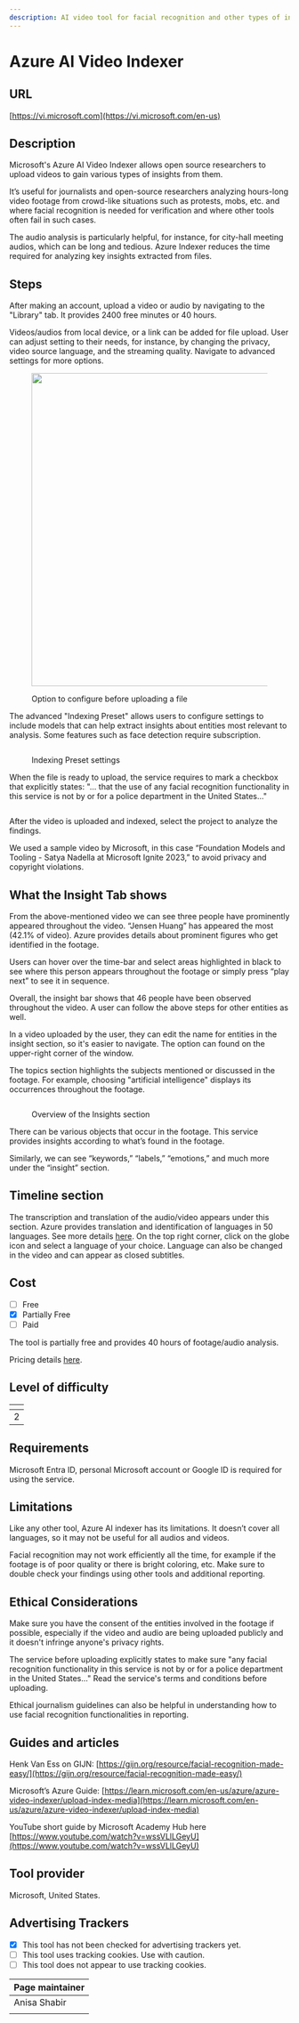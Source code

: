 ```yaml
---
description: AI video tool for facial recognition and other types of insights.
---
```


# Azure AI Video Indexer

## URL

[https://vi.microsoft.com](https://vi.microsoft.com/en-us)

## Description

Microsoft's Azure AI Video Indexer allows open source researchers to upload videos to gain various types of insights from them.

It’s useful for journalists and open-source researchers analyzing hours-long video footage from crowd-like situations such as protests, mobs, etc. and where facial recognition is needed for verification and where other tools often fail in such cases.

The audio analysis is particularly helpful, for instance, for city-hall meeting audios, which can be long and tedious. Azure Indexer reduces the time required for analyzing key insights extracted from files.

## Steps

After making an account, upload a video or audio by navigating to the "Library" tab.  It provides 2400 free minutes or 40 hours.&#x20;

Videos/audios from local device, or a link can be added for file upload. User can adjust setting to their needs, for instance, by changing the privacy, video source language, and the streaming quality. Navigate to advanced settings for more options.

<figure><img src=".gitbook/assets/Azure step 1.png" alt="" width="563"><figcaption><p>Option to configure before uploading a file</p></figcaption></figure>

The advanced "Indexing Preset" allows users to configure settings to include models that can help extract insights about entities most relevant to analysis. Some features such as face detection require subscription.

<figure><img src=".gitbook/assets/Azure step 2.png" alt=""><figcaption><p>Indexing Preset settings</p></figcaption></figure>

When the file is ready to upload, the service requires to mark a checkbox that explicitly states: "... that the use of any facial recognition functionality in this service is not by or for a police department in the United States..."&#x20;

<figure><img src=".gitbook/assets/Azure step 3.png" alt=""><figcaption></figcaption></figure>

After the video is uploaded and indexed, select the project to analyze the findings.

We used a sample video by Microsoft, in this case “Foundation Models and Tooling - Satya Nadella at Microsoft Ignite 2023,” to avoid privacy and copyright violations.

## What the Insight Tab shows

From the above-mentioned video we can see three people have prominently appeared throughout the video. “Jensen Huang” has appeared the most (42.1% of video). Azure provides details about prominent figures who get identified in the footage.&#x20;

Users can hover over the time-bar and select areas highlighted in black to see where this person appears throughout the footage or simply press “play next” to see it in sequence.

Overall, the insight bar shows that 46 people have been observed throughout the video. A user can follow the above steps for other entities as well.

In a video uploaded by the user, they can edit the name for entities in the insight section, so it's easier to navigate. The option can found on the upper-right corner of the window.

The topics section highlights the subjects mentioned or discussed in the footage. For example, choosing "artificial intelligence" displays its occurrences throughout the footage.&#x20;

<figure><img src=".gitbook/assets/Azure 4.png" alt=""><figcaption><p>Overview of the Insights section</p></figcaption></figure>

There can be various objects that occur in the footage. This service provides insights according to what’s found in the footage.

Similarly, we can see “keywords,” “labels,” “emotions,” and much more under the “insight” section.

## Timeline section

The transcription and translation of the audio/video appears under this section. Azure provides translation and identification of languages in 50 languages. See more details [here](https://learn.microsoft.com/en-us/azure/azure-video-indexer/transcription-translation-lid-insight). On the top right corner, click on the globe icon and select a language of your choice. Language can also be changed in the video and can appear as closed subtitles.

## Cost

* [ ] Free
* [x] Partially Free
* [ ] Paid

The tool is partially free and provides 40 hours of footage/audio analysis.&#x20;

Pricing details [here](https://azure.microsoft.com/en-us/pricing/details/video-indexer/).

## Level of difficulty

<table><thead><tr><th data-type="rating" data-max="5"></th></tr></thead><tbody><tr><td>2</td></tr></tbody></table>

## Requirements

Microsoft Entra ID, personal Microsoft account or Google ID is required for using the service.

## Limitations

Like any other tool, Azure AI indexer has its limitations. It doesn’t cover all languages, so it may not be useful for all audios and videos.

Facial recognition may not work efficiently all the time, for example if the footage is of poor quality or there is bright coloring, etc. Make sure to double check your findings using other tools and additional reporting.

## Ethical Considerations

Make sure you have the consent of the entities involved in the footage if possible, especially if the video and audio are being uploaded publicly and it doesn't infringe anyone's privacy rights.

The service before uploading explicitly states to make sure "any facial recognition functionality in this service is not by or for a police department in the United States..."  Read the service's terms and conditions before uploading.

Ethical journalism guidelines can also be helpful in understanding how to use facial recognition functionalities in reporting.

## Guides and articles

Henk Van Ess on GIJN: [https://gijn.org/resource/facial-recognition-made-easy/](https://gijn.org/resource/facial-recognition-made-easy/)

Microsoft’s Azure Guide: [https://learn.microsoft.com/en-us/azure/azure-video-indexer/upload-index-media](https://learn.microsoft.com/en-us/azure/azure-video-indexer/upload-index-media)

YouTube short guide by Microsoft Academy Hub here [https://www.youtube.com/watch?v=wssVLlLGeyU](https://www.youtube.com/watch?v=wssVLlLGeyU)

## Tool provider

Microsoft, United States.

## Advertising Trackers

* [x] This tool has not been checked for advertising trackers yet.
* [ ] This tool uses tracking cookies. Use with caution.
* [ ] This tool does not appear to use tracking cookies.

| Page maintainer |
| --------------- |
| Anisa Shabir    |
|                 |
